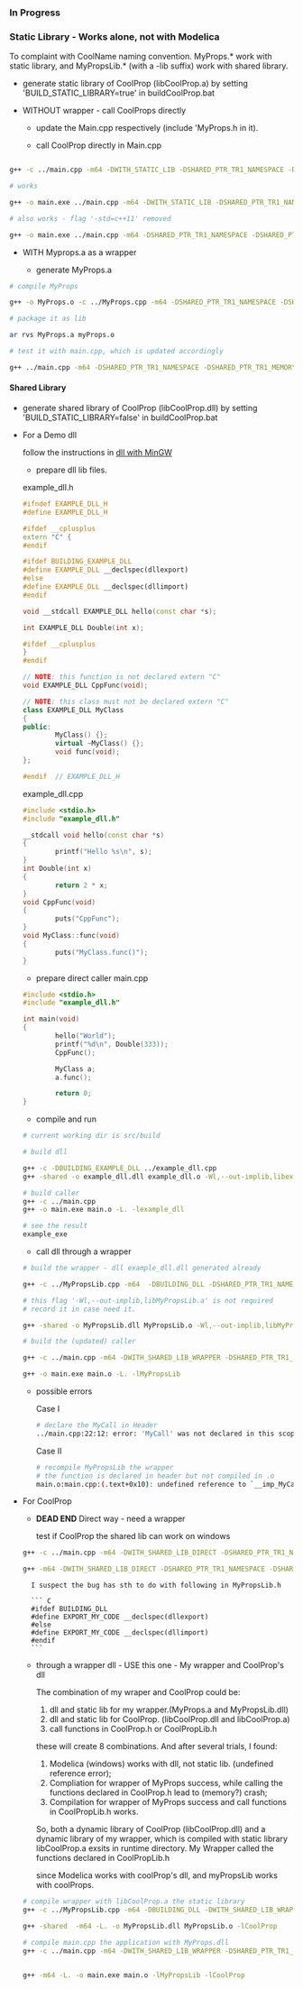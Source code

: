 ### In Progress

### Static Library - Works alone, not with Modelica

To complaint with CoolName naming convention. MyProps.* work with static library, and MyPropsLib.* (with a -lib suffix) work with shared library. 

- generate static library of CoolProp (libCoolProp.a) by setting 'BUILD_STATIC_LIBRARY=true' in buildCoolProp.bat 

- WITHOUT wrapper - call CoolProps directly

    - update the Main.cpp respectively (include 'MyProps.h in it).

    - call CoolProp directly in Main.cpp

``` bash

g++ -c ../main.cpp -m64 -DWITH_STATIC_LIB -DSHARED_PTR_TR1_NAMESPACE -DSHARED_PTR_TR1_MEMORY_HEADER -I../externals/CoolProp/include -I../externals/CoolProp/externals/fmtlib

# works

g++ -o main.exe ../main.cpp -m64 -DWITH_STATIC_LIB -DSHARED_PTR_TR1_NAMESPACE -DSHARED_PTR_TR1_MEMORY_HEADER -I../ -I../externals/CoolProp/include -I../externals/CoolProp/externals/fmtlib -L../../lib -lCoolProp

# also works - flag '-std=c++11' removed

g++ -o main.exe ../main.cpp -m64 -DSHARED_PTR_TR1_NAMESPACE -DSHARED_PTR_TR1_MEMORY_HEADER -I../ -I../externals/CoolProp/include -I../externals/CoolProp/externals/fmtlib -L../../lib -lCoolProp

```

- WITH Myprops.a as a wrapper

    - generate MyProps.a

``` bash
# compile MyProps

g++ -o MyProps.o -c ../MyProps.cpp -m64 -DSHARED_PTR_TR1_NAMESPACE -DSHARED_PTR_TR1_MEMORY_HEADER -I../ -I../externals/CoolProp/include -I../externals/CoolProp/externals/fmtlib -L../../lib -lCoolProp

# package it as lib

ar rvs MyProps.a myProps.o

# test it with main.cpp, which is updated accordingly

g++ ../main.cpp -m64 -DSHARED_PTR_TR1_NAMESPACE -DSHARED_PTR_TR1_MEMORY_HEADER -I../ -I../externals/CoolProp/include -I ../externals/CoolProp/externals/fmtlib -L. MyProps.a -lCoolProp

```

#### Shared Library

- generate shared library of CoolProp (libCoolProp.dll) by setting 'BUILD_STATIC_LIBRARY=false' in buildCoolProp.bat

- For a Demo dll
    
    follow the instructions in [dll with MinGW](http://www.mingw.org/wiki/sampleDLL)

    - prepare dll lib files. 

    example_dll.h

    ```C++
    #ifndef EXAMPLE_DLL_H
    #define EXAMPLE_DLL_H

    #ifdef __cplusplus
    extern "C" {
    #endif

    #ifdef BUILDING_EXAMPLE_DLL
    #define EXAMPLE_DLL __declspec(dllexport)
    #else
    #define EXAMPLE_DLL __declspec(dllimport)
    #endif

    void __stdcall EXAMPLE_DLL hello(const char *s);

    int EXAMPLE_DLL Double(int x);

    #ifdef __cplusplus
    }
    #endif

    // NOTE: this function is not declared extern "C"
    void EXAMPLE_DLL CppFunc(void);

    // NOTE: this class must not be declared extern "C"
    class EXAMPLE_DLL MyClass
    {
    public:
            MyClass() {};
            virtual ~MyClass() {};
            void func(void);
    };

    #endif  // EXAMPLE_DLL_H
    ```

    example_dll.cpp

    ``` C++
    #include <stdio.h>
    #include "example_dll.h"

    __stdcall void hello(const char *s)
    {
            printf("Hello %s\n", s);
    }
    int Double(int x)
    {
            return 2 * x;
    }
    void CppFunc(void)
    {
            puts("CppFunc");
    }
    void MyClass::func(void)
    {
            puts("MyClass.func()");
    }
    ```
    - prepare direct caller main.cpp

    ``` C++
    #include <stdio.h>
    #include "example_dll.h"

    int main(void)
    {
            hello("World");
            printf("%d\n", Double(333));
            CppFunc();

            MyClass a;
            a.func();

            return 0;
    }
    ```
    - compile and run

    ``` bash
    # current working dir is src/build

    # build dll

    g++ -c -DBUILDING_EXAMPLE_DLL ../example_dll.cpp
    g++ -shared -o example_dll.dll example_dll.o -Wl,--out-implib,libexample_dll.a

    # build caller
    g++ -c ../main.cpp
    g++ -o main.exe main.o -L. -lexample_dll

    # see the result
    example_exe
    ```

    - call dll through a wrapper

    ``` bash
    # build the wrapper - dll example_dll.dll generated already

    g++ -c ../MyPropsLib.cpp -m64  -DBUILDING_DLL -DSHARED_PTR_TR1_NAMESPACE -DSHARED_PTR_TR1_MEMORY_HEADER -I../externals/CoolProp/include -I../externals/CoolProp/externals/fmtlib -lCoolProp

    # this flag '-Wl,--out-implib,libMyPropsLib.a' is not required
    # record it in case need it. 

    g++ -shared -o MyPropsLib.dll MyPropsLib.o -Wl,--out-implib,libMyPropsLib.a -L. -lexample_dll

    # build the (updated) caller 
    
    g++ -c ../main.cpp -m64 -DWITH_SHARED_LIB_WRAPPER -DSHARED_PTR_TR1_NAMESPACE -DSHARED_PTR_TR1_MEMORY_HEADER -I../externals/CoolProp/include -I../externals/CoolProp/externals/fmtlib 

    g++ -o main.exe main.o -L. -lMyPropsLib  
    ```

    - possible errors

        Case I

        ``` bash
        # declare the MyCall in Header
        ../main.cpp:22:12: error: 'MyCall' was not declared in this scope
        ```

        Case II

        ``` bash
        # recompile MyPropsLib the wrapper
        # the function is declared in header but not compiled in .o
        main.o:main.cpp:(.text+0x10): undefined reference to `__imp_MyCall'
    
        ```   
- For CoolProp

    - **DEAD END** Direct way - need a wrapper

        test if CoolProp the shared lib can work on windows
    
    ``` bash
    g++ -c ../main.cpp -m64 -DWITH_SHARED_LIB_DIRECT -DSHARED_PTR_TR1_NAMESPACE -DSHARED_PTR_TR1_MEMORY_HEADER -I../externals/CoolProp/include -I../externals/CoolProp/externals/fmtlib

    g++ -m64 -DWITH_SHARED_LIB_DIRECT -DSHARED_PTR_TR1_NAMESPACE -DSHARED_PTR_TR1_MEMORY_HEADER -I../externals/CoolProp/include -I../externals/CoolProp/externals/fmtlib -L. -o main.exe main.o -lCoolProp
    ```

        I suspect the bug has sth to do with following in MyPropsLib.h

        ``` C
        #ifdef BUILDING_DLL
        #define EXPORT_MY_CODE __declspec(dllexport)
        #else
        #define EXPORT_MY_CODE __declspec(dllimport)
        #endif
        ```

    - through a wrapper dll - USE this one - My wrapper and CoolProp's dll
    
        The combination of my wraper and CoolProp could be:

        1. dll and static lib for my wrapper.(MyProps.a and MyPropsLib.dll)
        2. dll and static lib for CoolProp. (libCoolProp.dll and libCoolProp.a)
        3. call functions in CoolProp.h or CoolPropLib.h

        these will create 8 combinations. And after several trials, I found:

        1. Modelica (windows) works with dll, not static lib. (undefined reference error);        
        2. Compliation for wrapper of MyProps success, while calling the functions declared in CoolProp.h lead to (memory?) crash;
        3. Compilation for wrapper of MyProps success and call functions in CoolPropLib.h works. 

        So, both a dynamic library of CoolProp (libCoolProp.dll) and a dynamic library of my wrapper, which is compiled with static library libCoolProp.a exsits in runtime directory. My Wrapper called the functions declared in CoolPropLib.h

        since Modelica works with coolProp's dll, and myPropsLib works with coolProps.

    ``` bash
    # compile wrapper with libCoolProp.a the static library
    g++ -c ../MyPropsLib.cpp -m64 -DBUILDING_DLL -DWITH_SHARED_LIB_WRAPPER -DSHARED_PTR_TR1_NAMESPACE -DSHARED_PTR_TR1_MEMORY_HEADER -I../externals/CoolProp/include -I../externals/CoolProp/externals/fmtlib

    g++ -shared  -m64 -L. -o MyPropsLib.dll MyPropsLib.o -lCoolProp
   
    # compile main.cpp the application with MyProps.dll
    g++ -c ../main.cpp -m64 -DWITH_SHARED_LIB_WRAPPER -DSHARED_PTR_TR1_NAMESPACE -DSHARED_PTR_TR1_MEMORY_HEADER -I../externals/CoolProp/include -I../externals/CoolProp/externals/fmtlib


    g++ -m64 -L. -o main.exe main.o -lMyPropsLib -lCoolProp
    ```    

